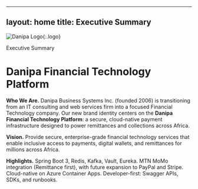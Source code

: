 
---
layout: home
title: Executive Summary
---

![Danipa Logo](/assets/img/logo.png){:.logo}

<div class="hero">
  <span class="badge">Executive Summary</span>
  <h1>Danipa Financial Technology Platform</h1>
  <p><strong>Who We Are.</strong> Danipa Business Systems Inc. (founded 2006) is transitioning from an IT consulting and web services firm into a focused Financial Technology company. Our new brand identity centers on the <strong>Danipa Financial Technology Platform</strong>: a secure, cloud-native payment infrastructure designed to power remittances and collections across Africa.</p>
  <p><strong>Vision.</strong> Provide secure, enterprise-grade financial technology services that enable inclusive access to payments, digital wallets, and remittances for millions across Africa.</p>
  <p><strong>Highlights.</strong> Spring Boot 3, Redis, Kafka, Vault, Eureka. MTN MoMo integration (Remittance first), with future expansion to PayPal and Stripe. Cloud-native on Azure Container Apps. Developer-first: Swagger APIs, SDKs, and runbooks.</p>
</div>
